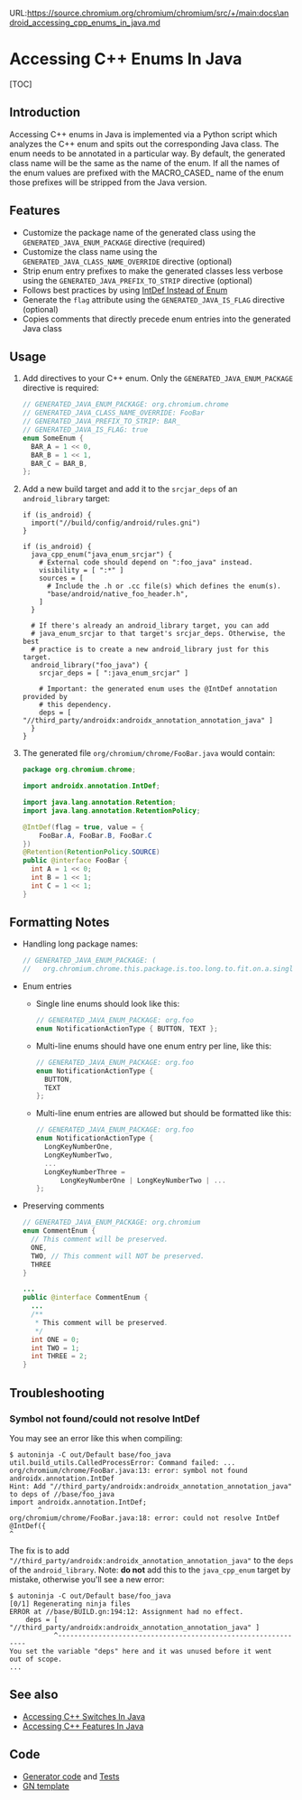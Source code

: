 URL:https://source.chromium.org/chromium/chromium/src/+/main:docs\android_accessing_cpp_enums_in_java.md
# Accessing C++ Enums In Java

[TOC]

## Introduction

Accessing C++ enums in Java is implemented via a Python script which analyzes
the C++ enum and spits out the corresponding Java class. The enum needs to be
annotated in a particular way. By default, the generated class name will be the
same as the name of the enum. If all the names of the enum values are prefixed
with the MACRO\_CASED\_ name of the enum those prefixes will be stripped from
the Java version.

## Features
* Customize the package name of the generated class using the
`GENERATED_JAVA_ENUM_PACKAGE` directive (required)
* Customize the class name using the `GENERATED_JAVA_CLASS_NAME_OVERRIDE`
directive (optional)
* Strip enum entry prefixes to make the generated classes less verbose using
the `GENERATED_JAVA_PREFIX_TO_STRIP` directive (optional)
* Follows best practices by using
[IntDef Instead of Enum](/styleguide/java/java.md#IntDef-Instead-of-Enum)
* Generate the `flag` attribute using the `GENERATED_JAVA_IS_FLAG` directive (optional)
* Copies comments that directly precede enum entries into the generated Java
class

## Usage

1. Add directives to your C++ enum. Only the `GENERATED_JAVA_ENUM_PACKAGE`
   directive is required:

    ```cpp
    // GENERATED_JAVA_ENUM_PACKAGE: org.chromium.chrome
    // GENERATED_JAVA_CLASS_NAME_OVERRIDE: FooBar
    // GENERATED_JAVA_PREFIX_TO_STRIP: BAR_
    // GENERATED_JAVA_IS_FLAG: true
    enum SomeEnum {
      BAR_A = 1 << 0,
      BAR_B = 1 << 1,
      BAR_C = BAR_B,
    };
    ```

2. Add a new build target and add it to the `srcjar_deps` of an
   `android_library` target:

    ```gn
    if (is_android) {
      import("//build/config/android/rules.gni")
    }

    if (is_android) {
      java_cpp_enum("java_enum_srcjar") {
        # External code should depend on ":foo_java" instead.
        visibility = [ ":*" ]
        sources = [
          # Include the .h or .cc file(s) which defines the enum(s).
          "base/android/native_foo_header.h",
        ]
      }

      # If there's already an android_library target, you can add
      # java_enum_srcjar to that target's srcjar_deps. Otherwise, the best
      # practice is to create a new android_library just for this target.
      android_library("foo_java") {
        srcjar_deps = [ ":java_enum_srcjar" ]

        # Important: the generated enum uses the @IntDef annotation provided by
        # this dependency.
        deps = [ "//third_party/androidx:androidx_annotation_annotation_java" ]
      }
    }
    ```

3. The generated file `org/chromium/chrome/FooBar.java` would contain:

    ```java
    package org.chromium.chrome;

    import androidx.annotation.IntDef;

    import java.lang.annotation.Retention;
    import java.lang.annotation.RetentionPolicy;

    @IntDef(flag = true, value = {
        FooBar.A, FooBar.B, FooBar.C
    })
    @Retention(RetentionPolicy.SOURCE)
    public @interface FooBar {
      int A = 1 << 0;
      int B = 1 << 1;
      int C = 1 << 1;
    }
    ```

## Formatting Notes

* Handling long package names:

    ```cpp
    // GENERATED_JAVA_ENUM_PACKAGE: (
    //   org.chromium.chrome.this.package.is.too.long.to.fit.on.a.single.line)
    ```

* Enum entries
    * Single line enums should look like this:

        ```cpp
        // GENERATED_JAVA_ENUM_PACKAGE: org.foo
        enum NotificationActionType { BUTTON, TEXT };
        ```

    * Multi-line enums should have one enum entry per line, like this:

        ```cpp
        // GENERATED_JAVA_ENUM_PACKAGE: org.foo
        enum NotificationActionType {
          BUTTON,
          TEXT
        };
        ```

    * Multi-line enum entries are allowed but should be formatted like this:

        ```cpp
        // GENERATED_JAVA_ENUM_PACKAGE: org.foo
        enum NotificationActionType {
          LongKeyNumberOne,
          LongKeyNumberTwo,
          ...
          LongKeyNumberThree =
              LongKeyNumberOne | LongKeyNumberTwo | ...
        };
        ```

* Preserving comments

    ```cpp
    // GENERATED_JAVA_ENUM_PACKAGE: org.chromium
    enum CommentEnum {
      // This comment will be preserved.
      ONE,
      TWO, // This comment will NOT be preserved.
      THREE
    }
    ```

    ```java
    ...
    public @interface CommentEnum {
      ...
      /**
       * This comment will be preserved.
       */
      int ONE = 0;
      int TWO = 1;
      int THREE = 2;
    }
    ```

## Troubleshooting

### Symbol not found/could not resolve IntDef

You may see an error like this when compiling:

```shell
$ autoninja -C out/Default base/foo_java
util.build_utils.CalledProcessError: Command failed: ...
org/chromium/chrome/FooBar.java:13: error: symbol not found androidx.annotation.IntDef
Hint: Add "//third_party/androidx:androidx_annotation_annotation_java" to deps of //base/foo_java
import androidx.annotation.IntDef;
       ^
org/chromium/chrome/FooBar.java:18: error: could not resolve IntDef
@IntDef({
^
```

The fix is to add
`"//third_party/androidx:androidx_annotation_annotation_java"` to the `deps` of
the `android_library`. Note: **do not** add this to the `java_cpp_enum` target
by mistake, otherwise you'll see a new error:

```shell
$ autoninja -C out/Default base/foo_java
[0/1] Regenerating ninja files
ERROR at //base/BUILD.gn:194:12: Assignment had no effect.
    deps = [ "//third_party/androidx:androidx_annotation_annotation_java" ]
           ^--------------------------------------------------------------
You set the variable "deps" here and it was unused before it went
out of scope.
...
```

## See also
* [Accessing C++ Switches In Java](android_accessing_cpp_switches_in_java.md)
* [Accessing C++ Features In Java](android_accessing_cpp_features_in_java.md)

## Code
* [Generator
code](https://cs.chromium.org/chromium/src/build/android/gyp/java_cpp_enum.py?dr=C&sq=package:chromium)
and
[Tests](https://cs.chromium.org/chromium/src/build/android/gyp/java_cpp_enum_tests.py?dr=C&q=java_cpp_enum_tests&sq=package:chromium&l=1)
* [GN
template](https://cs.chromium.org/chromium/src/build/config/android/rules.gni?q=java_cpp_enum.py&sq=package:chromium&dr=C&l=458)
